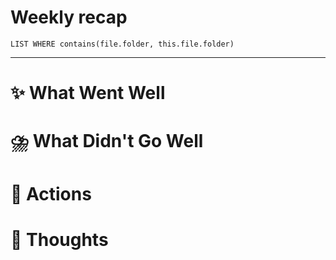 # Weekly recap
``` dataview
LIST WHERE contains(file.folder, this.file.folder)

```



---
# ✨ What Went Well


#  ⛈️ What Didn't Go Well


# 💫 Actions


# 🤔 Thoughts 


